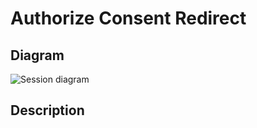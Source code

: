 # Authorize Consent Redirect

## Diagram

![Session diagram](http://www.plantuml.com/plantuml/proxy?src=https://raw.githubusercontent.com/adorsys/open-banking-gateway/gh-pages/docs/architecture/diagrams/useCases/5b-psuAuthRedirectConsent.puml&fmt=svg&vvv=1&sanitize=true)  

## Description
